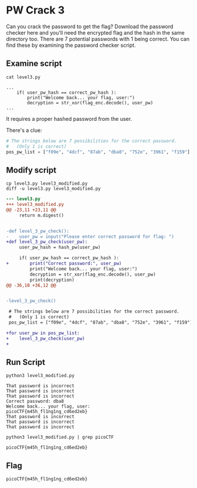 # PW Crack 3

Can you crack the password to get the flag?
Download the password checker here and you'll need the encrypted flag and the hash in the same directory too.
There are 7 potential passwords with 1 being correct. You can find these by examining the password checker script.

## Examine script

```
cat level3.py

...
    if( user_pw_hash == correct_pw_hash ):
        print("Welcome back... your flag, user:")
        decryption = str_xor(flag_enc.decode(), user_pw)
...
```
It requires a proper hashed password from the user.


There's a clue:
```python
# The strings below are 7 possibilities for the correct password. 
#   (Only 1 is correct)
pos_pw_list = ["f09e", "4dcf", "87ab", "dba8", "752e", "3961", "f159"]
```

## Modify script

```
cp level3.py level3_modified.py
diff -u level3.py level3_modified.py
```

```diff
--- level3.py
+++ level3_modified.py
@@ -23,11 +23,11 @@
     return m.digest()


-def level_3_pw_check():
-    user_pw = input("Please enter correct password for flag: ")
+def level_3_pw_check(user_pw):
     user_pw_hash = hash_pw(user_pw)

     if( user_pw_hash == correct_pw_hash ):
+        print("Correct password:", user_pw)
         print("Welcome back... your flag, user:")
         decryption = str_xor(flag_enc.decode(), user_pw)
         print(decryption)
@@ -36,10 +36,12 @@


-level_3_pw_check()

 # The strings below are 7 possibilities for the correct password.
 #   (Only 1 is correct)
 pos_pw_list = ["f09e", "4dcf", "87ab", "dba8", "752e", "3961", "f159"]

+for user_pw in pos_pw_list:
+    level_3_pw_check(user_pw)
+
```

## Run Script

```
python3 level3_modified.py

That password is incorrect
That password is incorrect
That password is incorrect
Correct password: dba8
Welcome back... your flag, user:
picoCTF{m45h_fl1ng1ng_cd6ed2eb}
That password is incorrect
That password is incorrect
That password is incorrect
```

```
python3 level3_modified.py | grep picoCTF

picoCTF{m45h_fl1ng1ng_cd6ed2eb}
```

## Flag

```
picoCTF{m45h_fl1ng1ng_cd6ed2eb}
```

